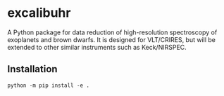 # excalibuhr

A Python package for data reduction of high-resolution spectroscopy of exoplanets and brown dwarfs. It is designed for VLT/CRIRES, but will be extended to other similar instruments such as Keck/NIRSPEC.


## Installation

```
python -m pip install -e .
```